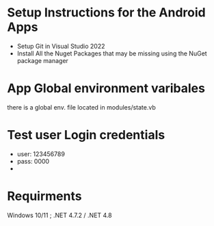 # Setup Instructions for the Android Apps
- Setup Git in Visual Studio 2022
- Install All the Nuget Packages that may be missing using the NuGet package manager


# App Global environment varibales
there is a global env. file located in modules/state.vb

# Test user Login credentials
- user: 123456789
- pass: 0000
- 
# Requirments
Windows 10/11 ; .NET 4.7.2 / .NET 4.8
